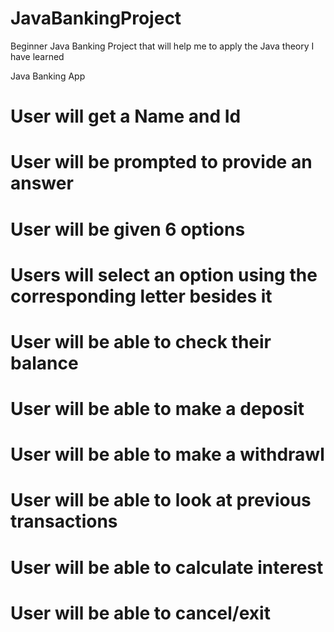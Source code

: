 # JavaBankingProject
Beginner Java Banking Project that will help me to apply the Java theory I have learned

Java Banking App

# User will get a Name and Id

# User will be prompted to provide an answer
# User will be given 6 options 
# Users will select an option using the corresponding letter besides it

# User will be able to check their balance
# User will be able to make a deposit
# User will be able to make a withdrawl 
# User will be able to look at previous transactions 
# User will be able to calculate interest
# User will be able to cancel/exit

